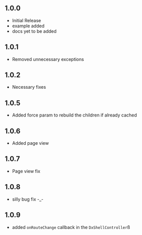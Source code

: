 ## 1.0.0

- Initial Release
- example added
- docs yet to be added

## 1.0.1

- Removed unnecessary exceptions

## 1.0.2

- Necessary fixes

## 1.0.5

- Added force param to rebuild the children if already cached

## 1.0.6

- Added page view

## 1.0.7

- Page view fix

## 1.0.8

- silly bug fix -\_-

## 1.0.9

- added `onRouteChange` callback in the `DxShellController`ß
